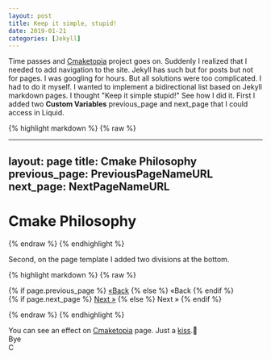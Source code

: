 ```yaml
---
layout: post
title: Keep it simple, stupid!
date: 2019-01-21
categories: [Jekyll]
---
```


Time passes and [Cmaketopia](https://unclecshark.github.io/Cmaketopia/) project goes on. Suddenly I realized that I needed to add navigation to the site. Jekyll has such but for posts but not for pages. I was googling for hours. But all solutions were too complicated. I had to do it myself. I wanted to implement a bidirectional list based on Jekyll markdown pages. I thought "Keep it simple stupid!" See how I did it. First I added two **Custom Variables** previous_page and next_page that I could access in Liquid.

<!-- markdownlint-disable MD033 -->
<!-- markdownlint-disable MD002 -->
<!-- markdownlint-disable MD003 -->
<!-- markdownlint-disable MD022 -->
{% highlight markdown %}
{% raw  %}

---
layout: page
title: Cmake Philosophy
previous_page: PreviousPageNameURL
next_page: NextPageNameURL
---
# Cmake Philosophy

{% endraw %}
{% endhighlight %}
<!-- markdownlint-enable MD033 -->
<!-- markdownlint-enable MD002 -->
<!-- markdownlint-enable MD003 -->
<!-- markdownlint-enable MD022 -->

Second, on the page template I added two divisions at the bottom.
<!-- markdownlint-disable MD033 -->
{% highlight markdown %}
{% raw  %}

<div class="left align-right">
    {% if page.previous_page %}
        <a href="{{ page.previous_page }}">&laquo;Back</a>
    {% else %}
        <span class="prev disabled">&laquo;Back</span>
    {% endif %}
</div>
<div class="right align-left">
    {% if page.next_page %}
        <a href="{{ page.next_page }}">Next &raquo;</a>
    {% else %}
        <span class="prev disabled">Next &raquo;</span>
    {% endif %}
</div>

{% endraw %}
{% endhighlight %}
<!-- markdownlint-enable MD033 -->
You can see an effect on [Cmaketopia](https://unclecshark.github.io/Cmaketopia/) page.
Just a [kiss](https://en.wikipedia.org/wiki/KISS_principle).:kiss:  
Bye  
C